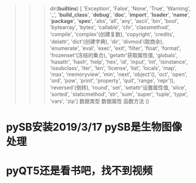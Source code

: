 >>> dir(__builtins__)
[ 'Exception', 'False', 'None', 'True', 'Warning', '_', '__build_class__', 
 '__debug__', '__doc__', '__import__', '__loader__', '__name__', '__package__',
 '__spec__', 'abs', 'all', 'any', 'ascii', 'bin', 'bool', 'bytearray', 'bytes',
 'callable', 'chr', 'classmethod', 'compile', 'complex'(创建复数), 'copyright', 
 'credits',
 'delattr', 'dict'(创建字典), 'dir', 'divmod'(取商余), 'enumerate', 'eval', 'exec', 'exit', 
 'filter', 'float', 'format', 'frozenset'(冻结的集合), 'getattr'获取属性值, 'globals', 'hasattr', 
 'hash', 'help', 'hex', 'id', 'input', 'int', 'isinstance', 'issubclass', 
 'iter', 'len', 'license', 'list', 'locals', 'map', 'max', 'memoryview', 'min',
 'next', 'object'(), 'oct', 'open', 'ord', 'pow', 'print', 'property', 'quit', 
 'range', 'repr'(), 'reversed'(倒转), 'round', 'set', 'setattr'设置属性值, 'slice', 'sorted', 
 'staticmethod', 'str', 'sum', 'super', 'tuple', 'type', 'vars', 'zip']
数据类型    数据属性    函数方法
()
# pySB安装2019/3/17 pySB是生物图像处理

# pyQT5还是看书吧，找不到视频